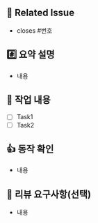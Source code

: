 ## 📌 Related Issue
<!-- 관련 이슈 번호를 작성해주세요 -->
- closes #번호

## #️⃣ 요약 설명
<!-- 작업에 대한 전체적인 개요를 간단하게 작성해주세요 -->
- 내용

## 📝 작업 내용
<!-- 작은 단위의 작업들에 대해 작성해주세요 -->
- [ ] Task1
- [ ] Task2 

## 👍 동작 확인
<!-- 구현을 마치고 실제 테스트한 결과를 첨부해주세요 -->
- 내용

## 💬 리뷰 요구사항(선택)
<!-- 트러블 슈팅이나 논의하고 싶은 내용에 대해 작성해주세요 -->
- 내용